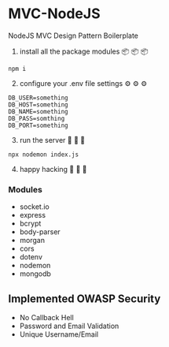 # MVC-NodeJS
NodeJS MVC Design Pattern Boilerplate

1. install all the package modules 📦 📦 📦
```
npm i
```

2. configure your .env file settings ⚙️ ⚙️ ⚙️
```
DB_USER=something
DB_HOST=something
DB_NAME=something
DB_PASS=somthing
DB_PORT=something
```

3. run the server 🚀 🚀 🚀
```
npx nodemon index.js
```

4. happy hacking 💜 💜 💜


### Modules
- socket.io
- express
- bcrypt
- body-parser
- morgan
- cors
- dotenv
- nodemon
- mongodb

## Implemented OWASP Security
- No Callback Hell
- Password and Email Validation
- Unique Username/Email
